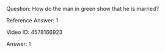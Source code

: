 Question: How do the man in green show that he is married?

Reference Answer: 1

Video ID: 4578166923

Answer: 1

